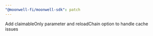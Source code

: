 ```yaml
---
"@moonwell-fi/moonwell-sdk": patch
---
```


Add claimableOnly parameter and reloadChain option to handle cache issues
